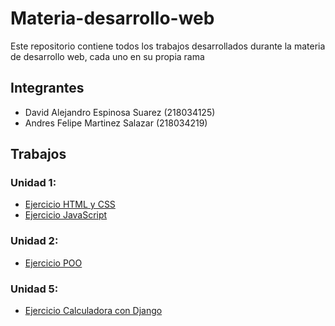 # Materia-desarrollo-web

Este repositorio contiene todos los trabajos desarrollados durante la materia de desarrollo web, cada uno en su propia rama

## Integrantes
 - David Alejandro Espinosa Suarez (218034125)
 - Andres Felipe Martinez Salazar (218034219)

## Trabajos
### Unidad 1:
 - [Ejercicio HTML y CSS](https://github.com/disu4635/curso-desarrollo-web/tree/Ejercicio-HTML)
 - [Ejercicio JavaScript](https://github.com/disu4635/curso-desarrollo-web/tree/Ejercicio-JS)
 ### Unidad 2:
 - [Ejercicio POO](https://github.com/disu4635/curso-desarrollo-web/tree/Ejercicio-POO)
 ### Unidad 5:
 - [Ejercicio Calculadora con Django](https://github.com/disu4635/curso-desarrollo-web/tree/Ejercicio_calculadora_diango)
